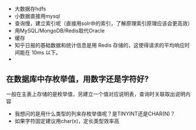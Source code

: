 ##
- 大数据存hdfs
- 小数据直接用mysql
- 查询慢，建立索引呢（直接用solr中的索引，了解原理索引原理应该会更高效）
- 用MySQL/MongoDB/Redis取代Oracle
- 缓存
- 知乎日报的基础数据和统计信息是用 Redis 存储的，这使得请求的平均响应时间能在 10ms 以下。
-




## 在数据库中存枚举值，用数字还是字符好?

一般在主表上存储的是枚举值，另建立一个值对应说明表，查询时关联取出说明内容
- 我想问的是用什么类型的列来存枚举值呢？是TINYINT还是CHAR(N)？
- 如果字符固定建议用char(x)，定长类型效率高
